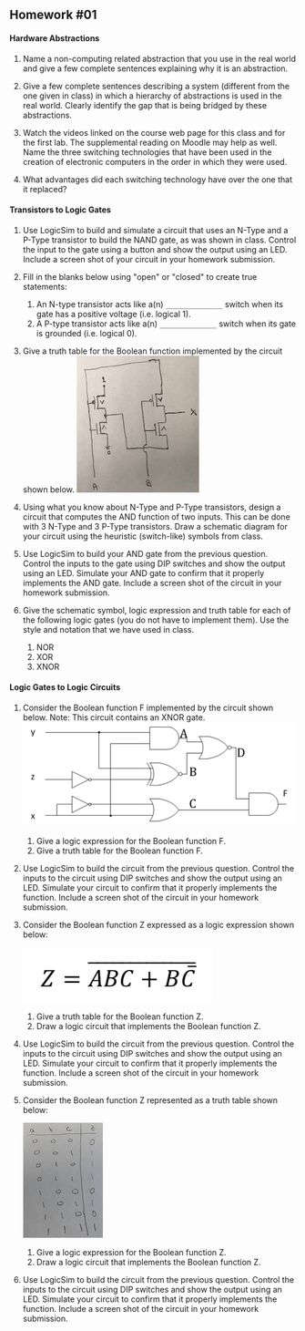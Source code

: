 ## Homework #01

#### Hardware Abstractions

1. Name a non-computing related abstraction that you use in the real world and give a few complete sentences explaining why it is an abstraction.

1. Give a few complete sentences describing a system (different from the one given in class) in which a hierarchy of abstractions is used in the real world.  Clearly identify the gap that is being bridged by these abstractions.

1. Watch the videos linked on the course web page for this class and for the first lab.  The supplemental reading on Moodle may help as well. Name the three switching technologies that have been used in the creation of electronic computers in the order in which they were used.

1. What advantages did each switching technology have over the one that it replaced?

#### Transistors to Logic Gates

1. Use LogicSim to build and simulate a circuit that uses an N-Type and a P-Type transistor to build the NAND gate, as was shown in class. Control the input to the gate using a button and show the output using an LED.  Include a screen shot of your circuit in your homework submission.

1. Fill in the blanks below using "open" or "closed" to create true statements:
   1. An N-type transistor acts like a(n) `______________` switch when its gate has a positive voltage (i.e. logical 1).
   1. A P-type transistor acts like a(n) `______________` switch when its gate is grounded (i.e. logical 0).

1. Give a truth table for the Boolean function implemented by the circuit shown below.
   ![CMOS Logic Circuit](hw01-cmoslogic.jpeg)

1. Using what you know about N-Type and P-Type transistors, design a circuit that computes the AND function of two inputs.  This can be done with 3 N-Type and 3 P-Type transistors. Draw a schematic diagram for your circuit using the heuristic (switch-like) symbols from class.

1. Use LogicSim to build your AND gate from the previous question. Control the inputs to the gate using DIP switches and show the output using an LED. Simulate your AND gate to confirm that it properly implements the AND gate. Include a screen shot of the circuit in your homework submission.

1. Give the schematic symbol, logic expression and truth table for each of the following logic gates (you do not have to implement them). Use the style and notation that we have used in class.
   1. NOR
   1. XOR
   1. XNOR

#### Logic Gates to Logic Circuits

1. Consider the Boolean function F implemented by the circuit shown below. Note: This circuit contains an XNOR gate.
   ![Logic Circuit](hw01-circuit.jpeg)

   1. Give a logic expression for the Boolean function F.
   1. Give a truth table for the Boolean function F.

1. Use LogicSim to build the circuit from the previous question. Control the inputs to the circuit using DIP switches and show the output using an LED. Simulate your circuit to confirm that it properly implements the function. Include a screen shot of the circuit in your homework submission.

1. Consider the Boolean function Z expressed as a logic expression shown below:  

   ![Logic Expression](hw01-expression.jpeg)

   1. Give a truth table for the Boolean function Z.
   1. Draw a logic circuit that implements the Boolean function Z.

1. Use LogicSim to build the circuit from the previous question. Control the inputs to the circuit using DIP switches and show the output using an LED. Simulate your circuit to confirm that it properly implements the function. Include a screen shot of the circuit in your homework submission.

1. Consider the Boolean function Z represented as a truth table shown below:

   ![Truth Table](hw01-truthtable.jpeg)

   1. Give a logic expression for the Boolean function Z.
   1. Draw a logic circuit that implements the Boolean function Z.

1. Use LogicSim to build the circuit from the previous question. Control the inputs to the circuit using DIP switches and show the output using an LED. Simulate your circuit to confirm that it properly implements the function. Include a screen shot of the circuit in your homework submission.
